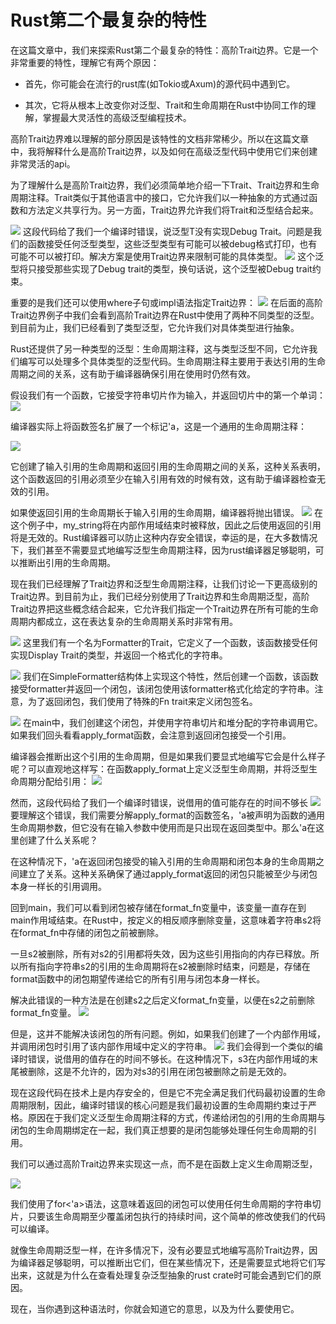 # Rust第二个最复杂的特性

在这篇文章中，我们来探索Rust第二个最复杂的特性：高阶Trait边界。它是一个非常重要的特性，理解它有两个原因：

- 首先，你可能会在流行的rust库(如Tokio或Axum)的源代码中遇到它。
    
- 其次，它将从根本上改变你对泛型、Trait和生命周期在Rust中协同工作的理解，掌握最大灵活性的高级泛型编程技术。
    

高阶Trait边界难以理解的部分原因是该特性的文档非常稀少。所以在这篇文章中，我将解释什么是高阶Trait边界，以及如何在高级泛型代码中使用它们来创建非常灵活的api。

为了理解什么是高阶Trait边界，我们必须简单地介绍一下Trait、Trait边界和生命周期注释。Trait类似于其他语言中的接口，它允许我们以一种抽象的方式通过函数和方法定义共享行为。另一方面，Trait边界允许我们将Trait和泛型结合起来。

![](../learning/src/objInfo/assets/Pasted%20image%2020241001145315.png)
这段代码给了我们一个编译时错误，说泛型T没有实现Debug Trait。问题是我们的函数接受任何泛型类型，这些泛型类型有可能可以被debug格式打印，也有可能不可以被打印。解决方案是使用Trait边界来限制可能的具体类型。
![](../learning/src/objInfo/assets/Pasted%20image%2020241001145323.png)
这个泛型将只接受那些实现了Debug trait的类型，换句话说，这个泛型被Debug trait约束。

重要的是我们还可以使用where子句或impl语法指定Trait边界：
![](../learning/src/objInfo/assets/Pasted%20image%2020241001145334.png)
在后面的高阶Trait边界例子中我们会看到高阶Trait边界在Rust中使用了两种不同类型的泛型。到目前为止，我们已经看到了类型泛型，它允许我们对具体类型进行抽象。

Rust还提供了另一种类型的泛型：生命周期注释，这与类型泛型不同，它允许我们编写可以处理多个具体类型的泛型代码。生命周期注释主要用于表达引用的生命周期之间的关系，这有助于编译器确保引用在使用时仍然有效。

假设我们有一个函数，它接受字符串切片作为输入，并返回切片中的第一个单词：
![](../learning/src/objInfo/assets/Pasted%20image%2020241001145344.png)

编译器实际上将函数签名扩展了一个标记'a，这是一个通用的生命周期注释：

![](../learning/src/objInfo/assets/Pasted%20image%2020241001145356.png)


它创建了输入引用的生命周期和返回引用的生命周期之间的关系，这种关系表明，这个函数返回的引用必须至少在输入引用有效的时候有效，这有助于编译器检查无效的引用。

如果使返回引用的生命周期长于输入引用的生命周期，编译器将抛出错误。
![](../learning/src/objInfo/assets/Pasted%20image%2020241001145428.png)
在这个例子中，my_string将在内部作用域结束时被释放，因此之后使用返回的引用将是无效的。Rust编译器可以防止这种内存安全错误，幸运的是，在大多数情况下，我们甚至不需要显式地编写泛型生命周期注释，因为rust编译器足够聪明，可以推断出引用的生命周期。

现在我们已经理解了Trait边界和泛型生命周期注释，让我们讨论一下更高级别的Trait边界。到目前为止，我们已经分别使用了Trait边界和生命周期泛型，高阶Trait边界把这些概念结合起来，它允许我们指定一个Trait边界在所有可能的生命周期内都成立，这在表达复杂的生命周期关系时非常有用。



![](../learning/src/objInfo/assets/Pasted%20image%2020241001145436.png)
这里我们有一个名为Formatter的Trait，它定义了一个函数，该函数接受任何实现Display Trait的类型，并返回一个格式化的字符串。

![](../learning/src/objInfo/assets/Pasted%20image%2020241001145445.png)
我们在SimpleFormatter结构体上实现这个特性，然后创建一个函数，该函数接受formatter并返回一个闭包，该闭包使用该formatter格式化给定的字符串。注意，为了返回闭包，我们使用了特殊的Fn trait来定义闭包签名。

![](../learning/src/objInfo/assets/Pasted%20image%2020241001145454.png)
在main中，我们创建这个闭包，并使用字符串切片和堆分配的字符串调用它。如果我们回头看看apply_format函数，会注意到返回闭包接受一个引用。

编译器会推断出这个引用的生命周期，但是如果我们要显式地编写它会是什么样子呢？可以直观地这样写：在函数apply_format上定义泛型生命周期，并将泛型生命周期分配给引用：
![](../learning/src/objInfo/assets/Pasted%20image%2020241001145504.png)

然而，这段代码给了我们一个编译时错误，说借用的值可能存在的时间不够长
![](../learning/src/objInfo/assets/Pasted%20image%2020241001145512.png)
要理解这个错误，我们需要分解apply_format的函数签名，'a被声明为函数的通用生命周期参数，但它没有在输入参数中使用而是只出现在返回类型中。那么'a在这里创建了什么关系呢？

在这种情况下，'a在返回闭包接受的输入引用的生命周期和闭包本身的生命周期之间建立了关系。这种关系确保了通过apply_format返回的闭包只能被至少与闭包本身一样长的引用调用。

回到main，我们可以看到闭包被存储在format_fn变量中，该变量一直存在到main作用域结束。在Rust中，按定义的相反顺序删除变量，这意味着字符串s2将在format_fn中存储的闭包之前被删除。

一旦s2被删除，所有对s2的引用都将失效，因为这些引用指向的内存已释放。所以所有指向字符串s2的引用的生命周期将在s2被删除时结束，问题是，存储在format函数中的闭包期望传递给它的所有引用与闭包本身一样长。

解决此错误的一种方法是在创建s2之后定义format_fn变量，以便在s2之前删除format_fn变量。
![](../learning/src/objInfo/assets/Pasted%20image%2020241001145521.png)

但是，这并不能解决该闭包的所有问题。例如，如果我们创建了一个内部作用域，并调用闭包时引用了该内部作用域中定义的字符串。
![](../learning/src/objInfo/assets/Pasted%20image%2020241001145529.png)
我们会得到一个类似的编译时错误，说借用的值存在的时间不够长。在这种情况下，s3在内部作用域的末尾被删除，这是不允许的，因为对s3的引用在闭包被删除之前是无效的。

现在这段代码在技术上是内存安全的，但是它不完全满足我们代码最初设置的生命周期限制，因此，编译时错误的核心问题是我们最初设置的生命周期约束过于严格。原因在于我们定义泛型生命周期注释的方式，传递给闭包的引用的生命周期与闭包的生命周期绑定在一起，我们真正想要的是闭包能够处理任何生命周期的引用。

我们可以通过高阶Trait边界来实现这一点，而不是在函数上定义生命周期泛型，

![](../learning/src/objInfo/assets/Pasted%20image%2020241001145538.png)

我们使用了for<'a>语法，这意味着返回的闭包可以使用任何生命周期的字符串切片，只要该生命周期至少覆盖闭包执行的持续时间，这个简单的修改使我们的代码可以编译。

就像生命周期泛型一样，在许多情况下，没有必要显式地编写高阶Trait边界，因为编译器足够聪明，可以推断出它们，但在某些情况下，还是需要显式地将它们写出来，这就是为什么在查看处理复杂泛型抽象的rust crate时可能会遇到它们的原因。

现在，当你遇到这种语法时，你就会知道它的意思，以及为什么要使用它。


















